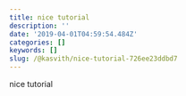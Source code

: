 ```yaml
---
title: nice tutorial
description: ''
date: '2019-04-01T04:59:54.484Z'
categories: []
keywords: []
slug: /@kasvith/nice-tutorial-726ee23ddbd7
---
```


nice tutorial
